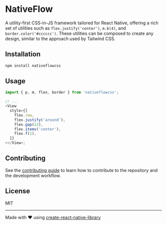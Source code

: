 # NativeFlow

A utility-first CSS-in-JS framework tailored for React Native, offering a rich set of utilities such as `flex.justify('center')`, `m.b(4)`, and `border.color('#cccccc')`. These utilities can be composed to create any design, similar to the approach used by Tailwind CSS.

## Installation

```sh
npm install nativeflowcss
```

## Usage

```js
import { p, m, flex, border } from 'nativeflowcss';

// ...
<View
  style={[
    flex.row,
    flex.justify('around'),
    flex.gap(12),
    flex.items('center'),
    flex.f(1),
  ]}
></View>;
```

## Contributing

See the [contributing guide](CONTRIBUTING.md) to learn how to contribute to the repository and the development workflow.

## License

MIT

---

Made with &hearts; using [create-react-native-library](https://github.com/callstack/react-native-builder-bob)
